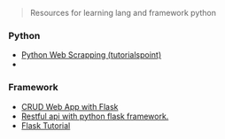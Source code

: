 >  Resources for learning lang and framework python

### Python
-   [Python Web Scrapping (tutorialspoint)](https://www.tutorialspoint.com/python_web_scraping)
-   

### Framework
-   [CRUD Web App with Flask](https://scotch.io/tutorials/build-a-crud-web-app-with-python-and-flask-part-one)
-   [Restful api with python flask framework.](https://www.codementor.io/olawalealadeusi896/restful-api-with-python-flask-framework-and-postgres-db-part-1-kbrwbygx5)
-   [Flask Tutorial](https://www.tutorialspoint.com/flask/index.htm)